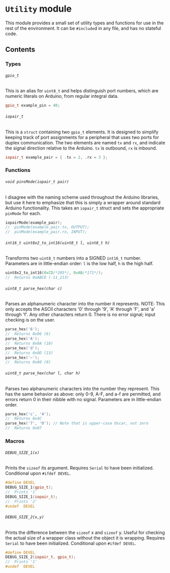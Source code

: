 # `Utility` module

This module provides a small set of utility types and functions for use in the
rest of the environment. It can be `#include`d in any file, and has no stateful
code.

## Contents

### Types

###### `gpio_t`

This is an alias for `uint8_t` and helps distinguish port numbers, which are
numeric literals on Arduino, from regular integral data.

```cpp
gpio_t example_pin = 40;
```

###### `iopair_t`

This is a `struct` containing two `gpio_t` elements. It is designed to simplify
keeping track of port assignments for a peripheral that uses two ports for
duplex communication. The two elements are named `tx` and `rx`, and indicate the
signal direction relative to the Arduino. `tx` is outbound, `rx` is inbound.

```cpp
iopair_t example_pair = { .tx = 2, .rx = 3 };
```

### Functions

###### `void pinsMode(iopair_t pair)`

I disagree with the naming scheme used throughout the Arduino libraries, but use
it here to emphasize that this is simply a wrapper around standard Arduino
functionality. This takes an `iopair_t` struct and sets the appropriate
`pinMode` for each.

```cpp
iopairMode(example_pair);
//  pinMode(example_pair.tx, OUTPUT);
//  pinMode(example_pair.rx, INPUT);
```

###### `int16_t uint8x2_to_int16(uint8_t l, uint8_t h)`

Transforms two `uint8_t` numbers into a SIGNED `int16_t` number. Parameters are
in little-endian order: `l` is the low half, `h` is the high half.

```cpp
uint8x2_to_int16(0xCD/*205*/, 0xAB/*171*/);
//  Returns 0xABCD (-11_213)
```

###### `uint8_t parse_hex(char c)`

Parses an alphanumeric character into the number it represents. NOTE: This only
accepts the ASCII characters '0' through '9', 'A' through 'F', and 'a' through
'f'. Any other characters return 0. There is no error signal; input checking is
on the user.

```cpp
parse_hex('6');
//  Returns 0x06 (6)
parse_hex('A');
//  Returns 0x0A (10)
parse_hex('d');
//  Returns 0x0D (13)
parse_hex('~');
//  Returns 0x00 (0)
```

###### `uint8_t parse_hex(char l, char h)`

Parses two alphanumeric characters into the number they represent. This has the
same behavior as above: only 0-9, A-F, and a-f are permitted, and errors return
0 in their nibble with no signal. Parameters are in little-endian order.

```cpp
parse_hex('c', '4');
//  Returns 0x4C
parse_hex('7', 'O'); // Note that is upper-case Oscar, not zero
//  Returns 0x07
```

### Macros

###### `DEBUG_SIZE_1(x)`

Prints the `sizeof` its argument. Requires `Serial` to have been initialized.
Conditional upon `#ifdef DEVEL`.

```cpp
#define DEVEL
DEBUG_SIZE_1(gpio_t);
//  Prints '1'
DEBUG_SIZE_1(iopair_t);
//  Prints '2'
#undef  DEVEL
```

###### `DEBUG_SIZE_2(x,y)`

Prints the difference between the `sizeof` x and `sizeof` y. Useful for checking
the actual size of a wrapper class without the object it is wrapping. Requires
`Serial` to have been initialized. Conditional upon `#ifdef DEVEL`.

```cpp
#define DEVEL
DEBUG_SIZE_2(iopair_t, gpio_t);
//  Prints '1'
#undef  DEVEL
```
